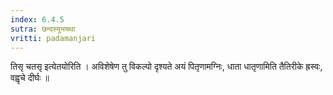 ```yaml
---
index: 6.4.5
sutra: छन्दस्युभयथा
vritti: padamanjari
---
```


  तिसृ चतसृ इत्येतयोरिति । अविशेषेण तु विकल्पो दृश्यते अयं पितृणामग्निः, धाता धातृणामिति तैतिरीके ह्रस्वः, वह्वृचे दीर्घः ॥